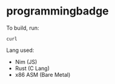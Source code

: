 # programmingbadge
To build, run:
```
curl
```
Lang used:
 - Nim (JS)
 - Rust (C Lang)
 - x86 ASM (Bare Metal)
